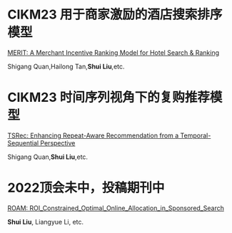 # CIKM23 用于商家激励的酒店搜索排序模型
[MERIT: A Merchant Incentive Ranking Model for Hotel Search & Ranking](https://github.com/leeosha53302/Papers/blob/main/MERIT_A%20Merchant%20Incentive%20Ranking%20Model%20for%20Hotel%20Search%20%26%20Ranking_CIKM23.pdf)

Shigang Quan,Hailong Tan,**Shui Liu**,etc.

# CIKM23 时间序列视角下的复购推荐模型 
[TSRec: Enhancing Repeat-Aware Recommendation from a Temporal-Sequential Perspective](https://github.com/leeosha53302/Papers/blob/main/TSRec_Enhancing%20Repeat-Aware%20Recommendation%20from%20a%20Temporal-Sequential%20Perspective_CIKM23.pdf)

Shigang Quan,**Shui Liu**,etc.

# 2022顶会未中，投稿期刊中
[ROAM: ROI_Constrained_Optimal_Online_Allocation_in_Sponsored_Search](https://github.com/leeosha53302/Papers/blob/main/ROI_Constrained_Optimal_Online_Allocation_in_Sponsored_Search___WSDM.pdf)

**Shui Liu**, Liangyue Li, etc.
